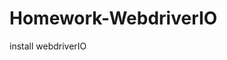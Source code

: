 # Homework-WebdriverIO
install webdriverIO

<!--npx wdio wdio.conf.js --suite customerService   -->
<!-- npx wdio run wdio.conf.js -->